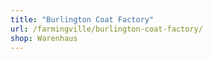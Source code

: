 ```yaml
---
title: "Burlington Coat Factory"
url: /farmingville/burlington-coat-factory/
shop: Warenhaus
---
```


